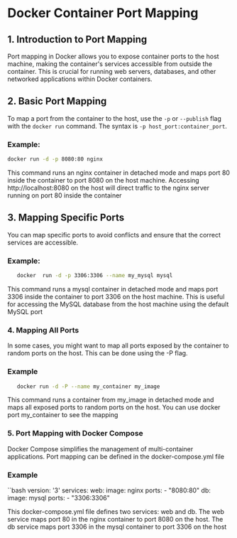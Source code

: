 # Docker Container Port Mapping

## 1. Introduction to Port Mapping

Port mapping in Docker allows you to expose container ports to the host machine, making the container's services accessible from outside the container. This is crucial for running web servers, databases, and other networked applications within Docker containers.

## 2. Basic Port Mapping

To map a port from the container to the host, use the `-p` or `--publish` flag with the `docker run` command. The syntax is `-p host_port:container_port`.

### Example:

```bash
docker run -d -p 8080:80 nginx
```

This command runs an nginx container in detached mode and maps port 80 inside the container to port 8080 on the host machine. Accessing http://localhost:8080 on the host will direct traffic to the nginx server running on port 80 inside the container

## 3. Mapping Specific Ports

You can map specific ports to avoid conflicts and ensure that the correct services are accessible.

### Example:

```bash
   docker  run -d -p 3306:3306 --name my_mysql mysql
   ```

This command runs a mysql container in detached mode and maps port 3306 inside the container to port 3306 on the host machine. This is useful for accessing the MySQL database from the host machine using the default MySQL port

### 4. Mapping All Ports

In some cases, you might want to map all ports exposed by the container to random ports on the host. This can be done using the -P flag.

### Example

```bash 
   docker run -d -P --name my_container my_image
```

This command runs a container from my_image in detached mode and maps all exposed ports to random ports on the host. You can use docker port my_container to see the mapping

### 5.  Port Mapping with Docker Compose

Docker Compose simplifies the management of multi-container applications. Port mapping can be defined in the docker-compose.yml file

### Example

``bash
  version: '3'
services:
  web:
    image: nginx
    ports:
      - "8080:80"
  db:
    image: mysql
    ports:
      - "3306:3306"

This docker-compose.yml file defines two services: web and db. The web service maps port 80 in the nginx container to port 8080 on the host. The db service maps port 3306 in the mysql container to port 3306 on the host

